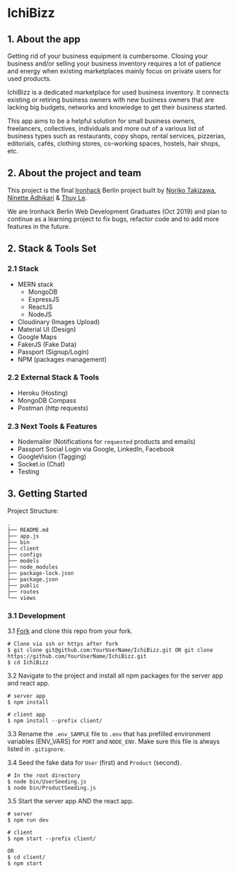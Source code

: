 # IchiBizz

## 1. About the app

Getting rid of your business equipment is cumbersome. Closing your business and/or selling your business inventory requires a lot of patience and energy when existing marketplaces mainly focus on private users for used products.

IchiBizz is a dedicated marketplace for used business inventory. It connects existing or retiring business owners with new business owners that are lacking big budgets, networks and knowledge to get their business started.

This app aims to be a helpful solution for small business owners, freelancers, collectives, individuals and more out of a various list of business types such as restaurants, copy shops, rental services, pizzerias, editorials, cafés, clothing stores, co-working spaces, hostels, hair shops, etc.

## 2. About the project and team

This project is the final [Ironhack](https://ironhack.com) Berlin project built by [Noriko Takizawa](https://github.com/noliko-zwa), [Ninette Adhikari](https://github.com/ninetteadhikari) & [Thuy Le](https://github.com/1000miles).

We are Ironhack Berlin Web Development Graduates (Oct 2019) and plan to continue as a learning project to fix bugs, refactor code and to add more features in the future.

## 2. Stack & Tools Set

### 2.1 Stack

- MERN stack
  - MongoDB
  - ExpressJS
  - ReactJS
  - NodeJS
- Cloudinary (Images Upload)
- Material UI (Design)
- Google Maps
- FakerJS (Fake Data)
- Passport (Signup/Login)
- NPM (packages management)

### 2.2 External Stack & Tools

- Heroku (Hosting)
- MongoDB Compass
- Postman (http requests)

### 2.3 Next Tools & Features

- Nodemailer (Notifications for `requested` products and emails)
- Passport Social Login via Google, LinkedIn, Facebook
- GoogleVision (Tagging)
- Socket.io (Chat)
- Testing

## 3. Getting Started

Project Structure:

```shell
.
├── README.md
├── app.js
├── bin
├── client
├── configs
├── models
├── node_modules
├── package-lock.json
├── package.json
├── public
├── routes
└── views
```

### 3.1 Development

3.1 [Fork](https://help.github.com/en/articles/fork-a-repo) and clone this repo from your fork.

```shell
# Clone via ssh or https after fork
$ git clone git@github.com:YourUserName/IchiBizz.git OR git clone https://github.com/YourUserName/IchiBizz.git
$ cd IchiBizz
```
3.2 Navigate to the project and install all npm packages for the server app and react app.

```shell
# server app
$ npm install

# client app
$ npm install --prefix client/
```
3.3 Rename the `.env_SAMPLE` file to `.env` that has prefilled environment variables (ENV_VARS) for `PORT` and `NODE_ENV`. Make sure this file is always listed in `.gitignore`.

3.4 Seed the fake data for `User` (first) and `Product` (second).

```shell
# In the root directory
$ node bin/UserSeeding.js
$ node bin/ProductSeeding.js
```

3.5 Start the server app AND the react app.

```shell
# server
$ npm run dev

# client
$ npm start --prefix client/

OR
$ cd client/
$ npm start
```